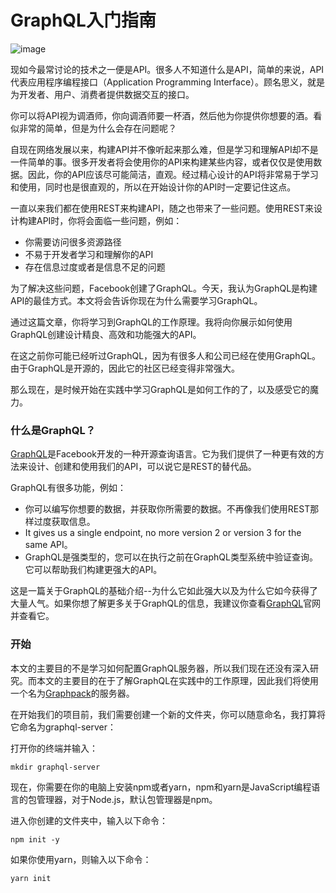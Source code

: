 # GraphQL入门指南

![image](https://cdn-images-1.medium.com/max/2600/1*sbPjm_cUHedMps6Kdy2F-A.jpeg)

现如今最常讨论的技术之一便是API。很多人不知道什么是API，简单的来说，API代表应用程序编程接口（Application Programming Interface）。顾名思义，就是为开发者、用户、消费者提供数据交互的接口。

你可以将API视为调酒师，你向调酒师要一杯酒，然后他为你提供你想要的酒。看似非常的简单，但是为什么会存在问题呢？

自现在网络发展以来，构建API并不像听起来那么难，但是学习和理解API却不是一件简单的事。很多开发者将会使用你的API来构建某些内容，或者仅仅是使用数据。因此，你的API应该尽可能简洁，直观。经过精心设计的API将非常易于学习和使用，同时也是很直观的，所以在开始设计你的API时一定要记住这点。

一直以来我们都在使用REST来构建API，随之也带来了一些问题。使用REST来设计构建API时，你将会面临一些问题，例如：

* 你需要访问很多资源路径
* 不易于开发者学习和理解你的API
* 存在信息过度或者是信息不足的问题

为了解决这些问题，Facebook创建了GraphQL。今天，我认为GraphQL是构建API的最佳方式。本文将会告诉你现在为什么需要学习GraphQL。

通过这篇文章，你将学习到GraphQL的工作原理。我将向你展示如何使用GraphQL创建设计精良、高效和功能强大的API。

在这之前你可能已经听过GraphQL，因为有很多人和公司已经在使用GraphQL。由于GraphQL是开源的，因此它的社区已经变得非常强大。

那么现在，是时候开始在实践中学习GraphQL是如何工作的了，以及感受它的魔力。

### 什么是GraphQL？

[GraphQL](https://graphql.org/)是Facebook开发的一种开源查询语言。它为我们提供了一种更有效的方法来设计、创建和使用我们的API，可以说它是REST的替代品。

GraphQL有很多功能，例如：
* 你可以编写你想要的数据，并获取你所需要的数据。不再像我们使用REST那样过度获取信息。
* It gives us a single endpoint, no more version 2 or version 3 for the same API。
* GraphQL是强类型的，您可以在执行之前在GraphQL类型系统中验证查询。它可以帮助我们构建更强大的API。

这是一篇关于GraphQL的基础介绍--为什么它如此强大以及为什么它如今获得了大量人气。如果你想了解更多关于GraphQL的信息，我建议你查看[GraphQL](https://graphql.org/)官网并查看它。

### 开始

本文的主要目的不是学习如何配置GraphQL服务器，所以我们现在还没有深入研究。而本文的主要目的在于了解GraphQL在实践中的工作原理，因此我们将使用一个名为[Graphpack](https://github.com/glennreyes/graphpack)的服务器。

在开始我们的项目前，我们需要创建一个新的文件夹，你可以随意命名，我打算将它命名为graphql-server：

打开你的终端并输入：

```
mkdir graphql-server

```

现在，你需要在你的电脑上安装npm或者yarn，npm和yarn是JavaScript编程语言的包管理器，对于Node.js，默认包管理器是npm。

进入你创建的文件夹中，输入以下命令：

```
npm init -y

```

如果你使用yarn，则输入以下命令：

```
yarn init 

```
